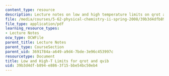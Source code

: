```yaml
---
content_type: resource
description: Lecture notes on low and high temperature limits on qrot and qvib.
file: /media/courses/5-62-physical-chemistry-ii-spring-2008/39b3d4dfb894e8863f15bbe54bc50eb4_14_562ln08.pdf
file_type: application/pdf
learning_resource_types:
- Lecture Notes
ocw_type: OCWFile
parent_title: Lecture Notes
parent_type: CourseSection
parent_uid: 3691784a-a649-a9d4-7bde-3e96c453997c
resourcetype: Document
title: Low and High-T Limits for qrot and qvib
uid: 39b3d4df-b894-e886-3f15-bbe54bc50eb4
---
```

